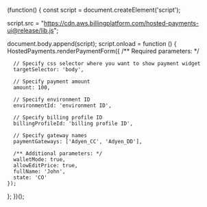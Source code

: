 (function() {
  const script = document.createElement('script');


  script.src = "https://cdn.aws.billingplatform.com/hosted-payments-ui@release/lib.js";

  document.body.append(script);
  script.onload = function () {
    HostedPayments.renderPaymentForm({
      /** Required parameters: */
  
      // Specify css selector where you want to show payment widget
      targetSelector: 'body',

      // Specify payment amount
      amount: 100,

      // Specify environment ID
      environmentId: 'environment ID',

      // Specify billing profile ID
      billingProfileId: 'billing profile ID',

      // Specify gateway names
      paymentGateways: ['Adyen_CC', 'Adyen_DD'],

      /** Additional parameters: */
      walletMode: true,
      allowEditPrice: true,
      fullName: 'John',
      state: 'CO' 
    });
  };
})();
